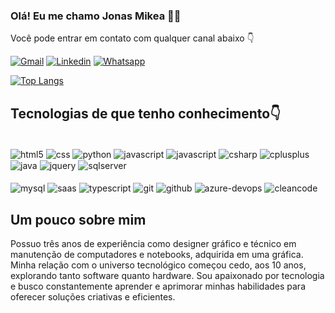 ### Olá! Eu me chamo Jonas Mikea 🙋‍♂️
Você pode entrar em contato com qualquer canal abaixo 👇

[![Gmail](https://img.shields.io/badge/Gmail-D14836?style=for-the-badge&logo=gmail&logoColor=white)](https://criarmeulink.com.br/u/1736444876)
[![Linkedin](https://img.shields.io/badge/LinkedIn-0077B5?style=for-the-badge&logo=linkedin&logoColor=white)](www.linkedin.com/in/jonas-mikea)
[![Whatsapp](https://img.shields.io/badge/WhatsApp-25D366?style=for-the-badge&logo=whatsapp&logoColor=white)](https://w.app/jonasmikea)

[![Top Langs](https://github-readme-stats.vercel.app/api/top-langs/?username=jonasmikea&layout=donut&custom_title=Linguagens_dos_meus_projetos&theme=merko)](https://github.com/jonasmikea/github-readme-stats)

##  Tecnologias de que tenho conhecimento👇
<div style="display: inline_block"><br />
  <img align="center" alt="html5" src="https://img.shields.io/badge/HTML5-E34F26?style=for-the-badge&logo=html5&logoColor=white" />
  <img align="center" alt="css" src="https://img.shields.io/badge/CSS-239120?&style=for-the-badge&logo=css3&logoColor=white"/>
  <img align="center" alt="python" src="https://img.shields.io/badge/Python-3776AB?style=for-the-badge&logo=python&logoColor=white"/>
  <img align="center" alt="javascript" src="https://img.shields.io/badge/JavaScript-F7DF1E?style=for-the-badge&logo=javascript&logoColor=black"/>
  <img align="center" alt="javascript" src="https://img.shields.io/badge/PHP-777BB4?style=for-the-badge&logo=php&logoColor=white"/>
  <img align="center" alt="csharp" src="https://img.shields.io/badge/C%23-239120?style=for-the-badge&logo=c-sharp&logoColor=white" />
  <img align="center" alt="cplusplus" src="https://img.shields.io/badge/C++-00599C?style=for-the-badge&logo=c%2B%2B&logoColor=white" />
  <img align="center" alt="java" src="https://img.shields.io/badge/Java-007396?style=for-the-badge&logo=java&logoColor=white" />
  <img align="center" alt="jquery" src="https://img.shields.io/badge/JQuery-0769AD?style=for-the-badge&logo=jquery&logoColor=white" />
  <img align="center" alt="sqlserver" src="https://img.shields.io/badge/SQL%20Server-CC2927?style=for-the-badge&logo=microsoft-sql-server&logoColor=white" />
 
</div>
<div style="display: inline_block"><br />
  <img align="center" alt="mysql" src="https://img.shields.io/badge/MySQL-4479A1?style=for-the-badge&logo=mysql&logoColor=white" />
  <img align="center" alt="saas" src="https://img.shields.io/badge/SaaS-0099E5?style=for-the-badge&logo=saas&logoColor=white" />
  <img align="center" alt="typescript" src="https://img.shields.io/badge/TypeScript-007ACC?style=for-the-badge&logo=typescript&logoColor=white" />
  <img align="center" alt="git" src="https://img.shields.io/badge/Git-F05032?style=for-the-badge&logo=git&logoColor=white" />
  <img align="center" alt="github" src="https://img.shields.io/badge/GitHub-181717?style=for-the-badge&logo=github&logoColor=white" />
  <img align="center" alt="azure-devops" src="https://img.shields.io/badge/Azure_DevOps-0078D7?style=for-the-badge&logo=azure-devops&logoColor=white" />
  <img align="center" alt="cleancode" src="https://img.shields.io/badge/Clean_Code-4CAF50?style=for-the-badge&logo=clean-code&logoColor=white" />
</div>

## Um pouco sobre mim
Possuo três anos de experiência como designer gráfico e técnico em manutenção de computadores e notebooks, adquirida em uma gráfica. Minha relação com o universo tecnológico começou cedo, aos 10 anos, explorando tanto software quanto hardware. Sou apaixonado por tecnologia e busco constantemente aprender e aprimorar minhas habilidades para oferecer soluções criativas e eficientes.
